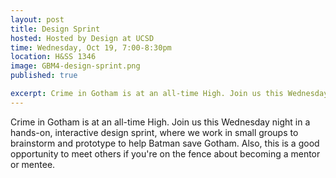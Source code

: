 ```yaml
---
layout: post
title: Design Sprint
hosted: Hosted by Design at UCSD
time: Wednesday, Oct 19, 7:00-8:30pm
location: H&SS 1346
image: GBM4-design-sprint.png
published: true

excerpt: Crime in Gotham is at an all-time High. Join us this Wednesday night in a hands-on, interactive design sprint, where we work in small groups to brainstorm and prototype to help Batman save Gotham. Also, this is a good opportunity to meet others if you're on the fence about becoming a mentor or mentee.
---
```

Crime in Gotham is at an all-time High. Join us this Wednesday night in a hands-on, interactive design sprint, where we work in small groups to brainstorm and prototype to help Batman save Gotham. Also, this is a good opportunity to meet others if you're on the fence about becoming a mentor or mentee.